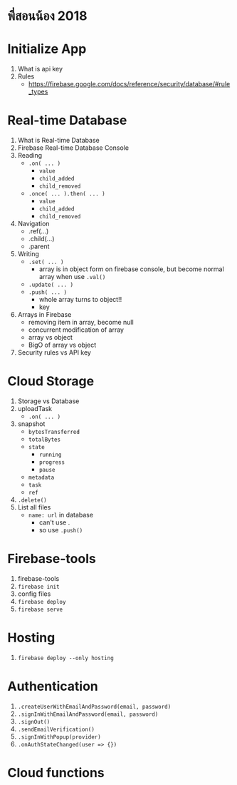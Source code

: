 # พี่สอนน้อง 2018

# Initialize App
1. What is api key
2. Rules
	- https://firebase.google.com/docs/reference/security/database/#rule_types

# Real-time Database
1. What is Real-time Database
2. Firebase Real-time Database Console
3. Reading
	- `.on( ... )`
		- `value`
		- `child_added`
		- `child_removed`
	- `.once( ... ).then( ... )`
		- `value`
		- `child_added`
		- `child_removed`
4. Navigation
	- .ref(...)
	- .child(...)
	- .parent
5. Writing
	- `.set( ... )`
		- array is in object form on firebase console, but become normal array when use `.val()`
	- `.update( ... )`
	- `.push( ... )`
		- whole array turns to object!!
		- key
6. Arrays in Firebase
	- removing item in array, become null
	- concurrent modification of array
	- array vs object
	- BigO of array vs object
7. Security rules vs API key

# Cloud Storage
1. Storage vs Database
2. uploadTask
	- `.on( ... )`
3. snapshot
	- `bytesTransferred`
	- `totalBytes`
	- `state`
		- `running`
		- `progress`
		- `pause`
	- `metadata`
	- `task`
	- `ref`
4. `.delete()`
5. List all files
	- `name: url` in database
		- can't use .
		- so use `.push()`

# Firebase-tools
1. firebase-tools
2. `firebase init`
3. config files
4. `firebase deploy`
5. `firebase serve`

# Hosting
1. `firebase deploy --only hosting`

# Authentication
1. `.createUserWithEmailAndPassword(email, password)`
2. `.signInWithEmailAndPassword(email, password)`
3. `.signOut()`
4. `.sendEmailVerification()`
5. `.signInWithPopup(provider)`
6. `.onAuthStateChanged(user => {})`

# Cloud functions

